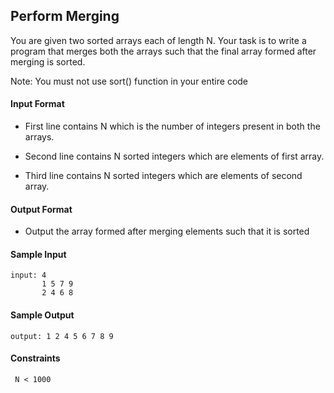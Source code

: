 ## **Perform Merging**

You are given two sorted arrays each of length N. Your task is to write a program that merges both the arrays such that the final array formed after merging is sorted.

Note: You must not use sort() function in your entire code

#### **Input Format**

- First line contains N which is the number of integers present in both the arrays.

- Second line contains N sorted integers which are elements of first array.

- Third line contains N sorted integers which are elements of second array.

#### **Output Format**

- Output the array formed after merging elements such that it is sorted

#### **Sample Input**
    input: 4 
           1 5 7 9
           2 4 6 8 

#### **Sample Output**
    output: 1 2 4 5 6 7 8 9

#### **Constraints**
     N < 1000